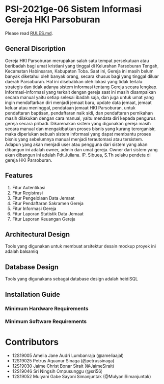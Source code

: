 # PSI-2021ge-06 Sistem Informasi Gereja HKI Parsoburan
Please read [RULES.md](RULES.md).

## General Discription
Gereja HKI Parsoburan merupakan salah satu tempat persekutuan atau beribadah bagi umat kristiani yang tinggal di Kelurahan Parsoburan Tengah, Kecamatan Habinsaran, Kabupaten Toba. Saat ini, Gereja ini masih belum banyak diketahui oleh banyak orang, secara khusus bagi yang tinggal diluar daerah Parsoburan. Hal ini disebabkan oleh lokasi yang tidak terlalu strategis dan tidak adanya sistem informasi tentang Gereja secara lengkap. Informasi-informasi yang terkait dengan gereja saat ini masih disampaikan secara manual yaitu setiap selesai ibadah saja, dan juga untuk umat yang ingin mendaftarkan diri menjadi jemaat baru, update data jemaat, jemaat keluar atau meninggal, pendataan jemaat HKI Parsoburan, untuk pendaftaran baptisan, pendaftaran naik sidi, dan pendaftaran pernikahan masih dilakukan dengan cara manual, yaitu mendata diri kepada pengurus gereja secara pribadi.
Dikarenakan sistem yang digunakan gereja masih secara manual dan mengakibatkan proses bisnis yang kurang terorganisir, maka diperlukan sebuah sistem informasi yang dapat membantu proses bisnis yang sebelumnya manual menjadi terautomasi atau tersistem. Adapun yang akan menjadi user atau pengguna dari sistem yang akan dibangun ini adalah owner, admin dan umat gereja. Owner dari sistem yang akan dibangun ini adalah Pdt.Juliana. IP. Sibuea, S.Th selaku pendeta di gereja HKI Parsoburan.

## Features
1. Fitur Autentikasi
2. Fitur Registrasi
3. Fitur Pengelolaan Data Jemaat
4. Fitur Pendaftaran Sakramen Gereja
5. Fitur Informasi Gereja
6. Fitur Laporan Statistik Data Jemaat
7. Fitur Laporan Keuangan Gereja

## Architectural Design
Tools yang digunakan untuk membuat arsitektur desain mockup proyek ini adalah balsamiq

## Database Design
Tools yang digunakans sebagai database design adalah heidiSQL

## Installation Guide

### Minimum Hardware Requirements

### Minimum Software Requirements

# Contributors
+ 12S19005 Amelia Jane Audri Lumbanraja (@ameliaajal)
+ 12S19025 Petrus Aquanur Sinaga (@petrussinaga)
+ 12S19030 Jaime Christ Bonar Sirait (@JaimeSirait)
+ 12S19046 Sri Ningsih Ompusunggu (@sri56)
+ 12S19052 Mulyani Gabe Sayoni Simanjuntak (@MulyaniSimanjuntak)
